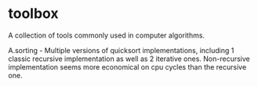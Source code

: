 # toolbox
A collection of tools commonly used in computer algorithms.

A.sorting
    - Multiple versions of quicksort implementations, including 1 classic recursive implementation as well as 2 iterative ones.
      Non-recursive implementation seems more economical on cpu cycles than the recursive one.

